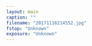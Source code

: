 ```yaml
---
layout: main
caption: ""
filename: "20171116214552.jpg"
fstop: "Unknown"
exposure: "Unknown"
---
```

